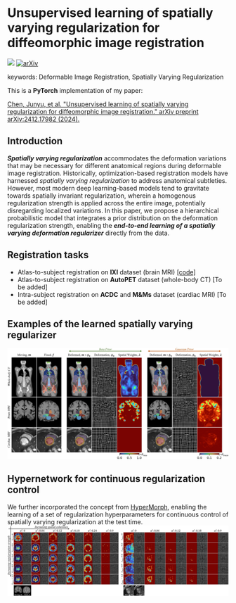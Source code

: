 # Unsupervised learning of spatially varying regularization for diffeomorphic image registration
<a href="https://opensource.org/licenses/MIT"><img src="https://img.shields.io/badge/License-MIT-yellow.svg"></a> [![arXiv](https://img.shields.io/badge/arXiv-2412.17982-b31b1b.svg)](https://arxiv.org/abs/2412.17982)

keywords: Deformable Image Registration, Spatially Varying Regularization

This is a **PyTorch** implementation of my paper:

<a href="https://arxiv.org/abs/2412.17982">Chen, Junyu, et al. "Unsupervised learning of spatially varying regularization for diffeomorphic image registration." arXiv preprint arXiv:2412.17982 (2024).</a>

## Introduction
***Spatially varying regularization*** accommodates the deformation variations that may be necessary for different anatomical regions during deformable image registration. Historically, optimization-based registration models have harnessed *spatially varying regularization* to address anatomical subtleties. However, most modern deep learning-based models tend to gravitate towards spatially invariant regularization, wherein a homogenous regularization strength is applied across the entire image, potentially disregarding localized variations. In this paper, we propose a hierarchical probabilistic model that integrates a prior distribution on the deformation regularization strength, enabling the ***end-to-end learning of a spatially varying deformation regularizer*** directly from the data.

## Registration tasks
* Atlas-to-subject registration on **IXI** dataset (brain MRI) [[code]](https://github.com/junyuchen245/Spatially-Varying-Regularization-ImgReg/tree/main/IXI)
* Atlas-to-subject registration on **AutoPET** dataset (whole-body CT) [To be added]
* Intra-subject registration on **ACDC** and **M&Ms** dataset (cardiac MRI) [To be added]

## Examples of the learned spatially varying regularizer
<img src="https://github.com/junyuchen245/Spatially-Varying-Regularization-ImgReg/blob/main/example_imgs/Qualitative_Results.jpg" width="800"/>

## Hypernetwork for continuous regularization control
We further incorporated the concept from [HyperMorph](https://www.melba-journal.org/papers/2022:003.html), enabling the learning of a set of regularization hyperparameters for continuous control of spatially varying regularization at the test time.
<img src="https://github.com/junyuchen245/Spatially-Varying-Regularization-ImgReg/blob/main/example_imgs/HyperTMSPR.jpg" width="800"/>

